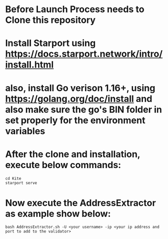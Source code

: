 # Before Launch Process needs to Clone this repository

# Install Starport using https://docs.starport.network/intro/install.html

# also, install Go verison 1.16+, using https://golang.org/doc/install and also make sure the go's BIN folder in set properly for the environment variables

# After the clone and installation, execute below commands:
    cd Kite
    starport serve

# Now execute the AddressExtractor as example show below:
    bash AddressExtractor.sh -U <your username> -ip <your ip address and port to add to the validator>